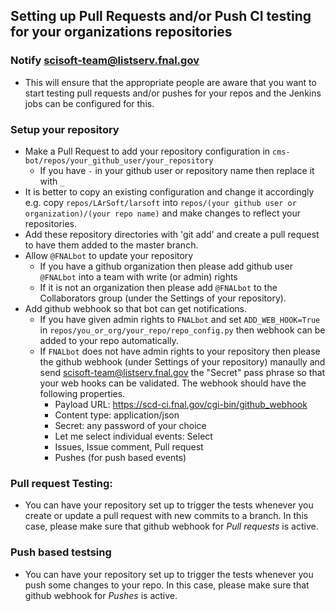 ## Setting up Pull Requests and/or Push CI testing for your organizations repositories

### Notify scisoft-team@listserv.fnal.gov
- This will ensure that the appropriate people are aware that you want to start testing pull requests and/or pushes for your repos and the Jenkins jobs can be configured for this.

### Setup your repository
- Make a Pull Request to add your repository configuration in `cms-bot/repos/your_github_user/your_repository`
  - If you have `-` in your github user or repository name then replace it with `_`
- It is better to copy an existing configuration and change it accordingly e.g. copy `repos/LArSoft/larsoft` into `repos/(your github user or organization)/(your repo name)` and make changes to reflect your repositories.
- Add these repository directories with 'git add' and create a pull request to have them added to the master branch.
- Allow `@FNALbot` to update your repository
  - If you have a github organization then please add github user `@FNALbot` into a team with write (or admin) rights
  - If it is not an organization then please add `@FNALbot` to the Collaborators group (under the Settings of your repository).
- Add github webhook so that bot can get notifications.
  - If you have given admin rights to `FNALbot` and set `ADD_WEB_HOOK=True` in `repos/you_or_org/your_repo/repo_config.py` then webhook can be added to your repo automatically.
  - If `FNALbot` does not have admin rights to your repository then please the github webhook (under Settings of your repository) manaully and send scisoft-team@listserv.fnal.gov the "Secret" pass phrase so that your web hooks can be validated. The webhook should have the following properties.
    - Payload URL: https://scd-ci.fnal.gov/cgi-bin/github_webhook
    - Content type: application/json
    - Secret: any password of your choice
    - Let me select individual events: Select
    - Issues, Issue comment, Pull request 
    - Pushes (for push based events)

### Pull request Testing:
- You can have your repository set up to trigger the tests whenever you create or update a pull request with new commits to a branch. In this case, please make sure that github webhook for *Pull requests* is active.

### Push based testsing
- You can have your repository set up to trigger the tests whenever you push some changes to your repo. In this case, please make sure that github webhook for *Pushes* is active.


